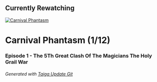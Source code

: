 ﻿
## Currently Rewatching

[![Carnival Phantasm](https://s4.anilist.co/file/anilistcdn/media/anime/cover/medium/bx10012-MNLVctKXaIAf.jpg)](https://anilist.co/anime/10012)

# Carnival Phantasm (1/12)

### Episode 1 - The 5Th Great Clash Of The Magicians The Holy Grail War

###### *Generated with [Taiga Update Git](https://github.com/nike4613/taiga-update-git)*